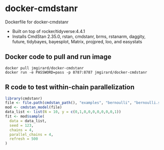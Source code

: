 # docker-cmdstanr
Dockerfile for docker-cmdstanr
- Built on top of rocker/tidyverse:4.4.1
- Installs CmdStan 2.35.0, rstan, cmdstanr, brms, rstanarm, daggity, future, tidybayes, bayesplot, Matrix, projpred, loo, and easystats

## Docker code to pull and run image
```
docker pull jmgirard/docker-cmdstanr
docker run -e PASSWORD=pass -p 8787:8787 jmgirard/docker-cmdstanr
```

## R code to test within-chain parallelization
```r
library(cmdstanr)
file <- file.path(cmdstan_path(), "examples", "bernoulli", "bernoulli.stan")
mod <- cmdstan_model(file)
data_list <- list(N = 10, y = c(0,1,0,0,0,0,0,0,0,1))
fit <- mod$sample(
  data = data_list,
  seed = 123,
  chains = 4,
  parallel_chains = 4,
  refresh = 500
)
```
